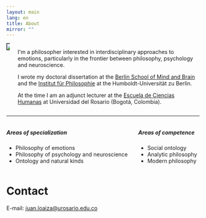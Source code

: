 ```yaml
---
layout: main
lang: en
title: About
mirror: ""
---
```


<div class="columns">

  <div class="column is-one-fifth">
  <img style="border: 1px solid black" src="{{ site.baseurl }}/img/academic_loaiza.png" />
  </div>


  <div class="column" markdown="1">

I'm a philosopher interested in interdisciplinary approaches to emotions, particularly in the frontier between philosophy, psychology and neuroscience.

I wrote my doctoral dissertation at the [Berlin School of Mind and Brain](http://www.mind-and-brain.de/home/) and the [Institut für Philosophie](https://www.philosophie.hu-berlin.de/) at the Humboldt-Universität zu Berlin. 

At the time I am an adjunct lecturer at the [Escuela de Ciencias Humanas](http://www.urosario.edu.co/Escuela-de-Ciencias-Humanas/inicio/) at Universidad del Rosario (Bogotá, Colombia).


</div>
</div>

<hr>

<div class="columns">
  <div class="column">
    <h5>Areas of specialization</h5>
    <ul>
    <li>Philosophy of emotions</li>
    <li>Philosophy of psychology and neuroscience</li>
    <li>Ontology and natural kinds</li>
    </ul>
  </div>
<div class="column">
  <h5>Areas of competence</h5>
  <ul>
  <li>Social ontology</li>
  <li>Analytic philosophy</li>
  <li>Modern philosophy</li>
  </ul>
  </div>
</div>

# Contact

E-mail: [juan.loaiza@urosario.edu.co](mailto:juan.loaiza@urosario.edu.co)
